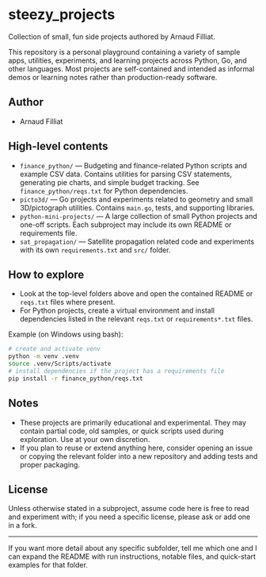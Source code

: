 # steezy_projects

Collection of small, fun side projects authored by Arnaud Filliat.

This repository is a personal playground containing a variety of sample apps, utilities, experiments, and learning projects across Python, Go, and other languages. Most projects are self-contained and intended as informal demos or learning notes rather than production-ready software.

## Author

- Arnaud Filliat

## High-level contents

- `finance_python/` — Budgeting and finance-related Python scripts and example CSV data. Contains utilities for parsing CSV statements, generating pie charts, and simple budget tracking. See `finance_python/reqs.txt` for Python dependencies.
- `picto3d/` — Go projects and experiments related to geometry and small 3D/pictograph utilities. Contains `main.go`, tests, and supporting libraries.
- `python-mini-projects/` — A large collection of small Python projects and one-off scripts. Each subproject may include its own README or requirements file.
- `sat_propagation/` — Satellite propagation related code and experiments with its own `requirements.txt` and `src/` folder.

## How to explore

- Look at the top-level folders above and open the contained README or `reqs.txt` files where present.
- For Python projects, create a virtual environment and install dependencies listed in the relevant `reqs.txt` or `requirements*.txt` files.

Example (on Windows using bash):

```bash
# create and activate venv
python -m venv .venv
source .venv/Scripts/activate
# install dependencies if the project has a requirements file
pip install -r finance_python/reqs.txt
```

## Notes

- These projects are primarily educational and experimental. They may contain partial code, old samples, or quick scripts used during exploration. Use at your own discretion.
- If you plan to reuse or extend anything here, consider opening an issue or copying the relevant folder into a new repository and adding tests and proper packaging.

## License

Unless otherwise stated in a subproject, assume code here is free to read and experiment with; if you need a specific license, please ask or add one in a fork.

---

If you want more detail about any specific subfolder, tell me which one and I can expand the README with run instructions, notable files, and quick-start examples for that folder.


